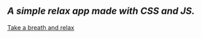 ## *A simple relax app made with CSS and JS.*

[Take a breath and relax](https://kirjanq4.github.io/simple-relax-app/)
